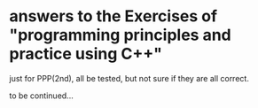 # answers to the Exercises of "programming principles and practice using C++"

just for PPP(2nd), all be tested, but not sure if they are all correct.

to be continued...
